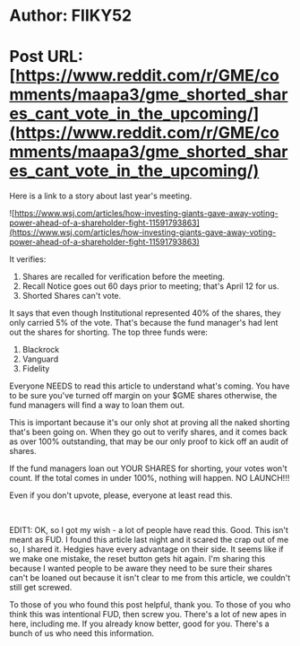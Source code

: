 # Author: FIIKY52
# Post URL: [https://www.reddit.com/r/GME/comments/maapa3/gme_shorted_shares_cant_vote_in_the_upcoming/](https://www.reddit.com/r/GME/comments/maapa3/gme_shorted_shares_cant_vote_in_the_upcoming/)


Here is a link to a story about last year's meeting.

![https://www.wsj.com/articles/how-investing-giants-gave-away-voting-power-ahead-of-a-shareholder-fight-11591793863](https://www.wsj.com/articles/how-investing-giants-gave-away-voting-power-ahead-of-a-shareholder-fight-11591793863)

It verifies:

1. Shares are recalled for verification before the meeting.
2. Recall Notice goes out 60 days prior to meeting; that's April 12 for us.
3. Shorted Shares can't vote.

It says that even though Institutional represented 40% of the shares, they only carried 5% of the vote.  That's because the fund manager's had lent out the shares for shorting.  The top three funds were:

1. Blackrock
2. Vanguard
3. Fidelity

Everyone NEEDS to read this article to understand what's coming.  You have to be sure you've turned off margin on your $GME shares otherwise, the fund managers will find a way to loan them out.

This is important because it's our only shot at proving all the naked shorting that's been going on.  When they go out to verify shares, and it comes back as over 100% outstanding, that may be our only proof to kick off an audit of shares.

If the fund managers loan out YOUR SHARES for shorting, your votes won't count.  If the total comes in under 100%, nothing will happen.  NO LAUNCH!!!

Even if you don't upvote, please, everyone at least read this.

&#x200B;

EDIT1: OK, so I got my wish - a lot of people have read this.  Good.  This isn't meant as FUD.  I found this article last night and it scared the crap out of me so, I shared it.  Hedgies have every advantage on their side.  It seems like if we make one mistake, the reset button gets hit again.  I'm sharing this because I wanted people to be aware they need to be sure their shares can't be loaned out because it isn't clear to me from this article, we couldn't still get screwed.

To those of you who found this post helpful, thank you.  To those of you who think this was intentional FUD, then screw you.  There's a lot of new apes in here, including me.  If you already know better, good for you.  There's a bunch of us who need this information.